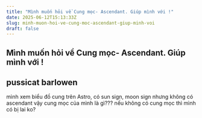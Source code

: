 ```yaml
---
title: "Mình muốn hỏi về Cung mọc- Ascendant. Giúp mình với !"
date: 2025-06-12T15:13:33Z
slug: minh-muon-hoi-ve-cung-moc-ascendant-giup-minh-voi
draft: false
---
```


## Mình muốn hỏi về Cung mọc- Ascendant. Giúp mình với !

## pussicat barlowen

mình xem biểu đồ cung trên Astro, có sun sign, moon sign nhưng không có ascendant vậy cung mọc của mình là gì??? nếu không có cung mọc thì mình có bị lai ko?